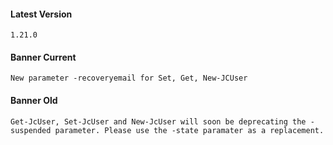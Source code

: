 #### Latest Version

```
1.21.0
```

#### Banner Current

```
New parameter -recoveryemail for Set, Get, New-JCUser
```

#### Banner Old

```
Get-JcUser, Set-JcUser and New-JcUser will soon be deprecating the -suspended parameter. Please use the -state paramater as a replacement.
```
